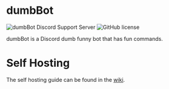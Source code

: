 # dumbBot
![dumbBot Discord Support Server](https://img.shields.io/discord/1280119675199557632) ![GitHub license](https://img.shields.io/github/license/damimaa/dumbBot)


dumbBot is a Discord dumb funny bot that has fun commands.

# Self Hosting
The self hosting guide can be found in the [wiki](https://github.com/damimaa/dumbBot/wiki/Self-Hosting).

